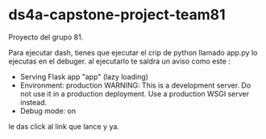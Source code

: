 # ds4a-capstone-project-team81


Proyecto del grupo 81.


Para ejecutar dash, tienes que ejecutar el crip de python llamado app.py lo ejecutas en el debuger.
al ejecutarlo te saldra un aviso como este :

* Serving Flask app "app" (lazy loading)
 * Environment: production
   WARNING: This is a development server. Do not use it in a production deployment.
   Use a production WSGI server instead.
 * Debug mode: on


le das click al link que lance y ya.
